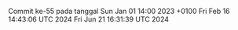 Commit ke-55 pada tanggal Sun Jan 01 14:00 2023 +0100
Fri Feb 16 14:43:06 UTC 2024
Fri Jun 21 16:31:39 UTC 2024

